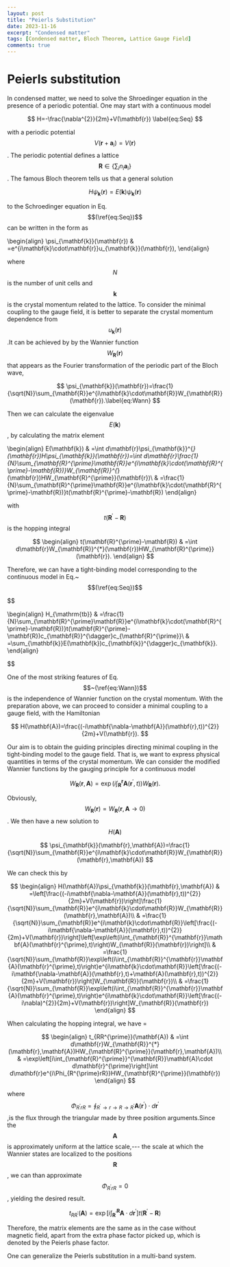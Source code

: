 ```yaml
---
layout: post
title: "Peierls Substitution"
date: 2023-11-16
excerpt: "Condensed matter"
tags: [Condensed matter, Bloch Theorem, Lattice Gauge Field]
comments: true
---
```



# Peierls substitution


In condensed matter, we need to solve the Shroedinger equation in
the presence of a periodic potential. One may start with a continuous
model

$$
H=-\frac{\nabla^{2}}{2m}+V(\mathbf{r})
\label{eq:Seq}
$$

with a periodic potential $$V(\mathbf{r}+\mathbf{a}_{i})=V(\mathbf{r})$$.
The periodic potential defines a lattice $$\mathbf{R}\in\{\sum_{i}n_{i}\mathbf{a}_{i}\}$$.
The famous Bloch theorem tells us that a general solution 

$$
H\psi_{\mathbf{k}}(\mathbf{r})=E(\mathbf{k})\psi_{\mathbf{k}}(\mathbf{r})
$$

 to the Schroedinger equation in Eq. $$(\ref{eq:Seq})$$ can be written
in the form as 


\begin{align}
\psi_{\mathbf{k}}(\mathbf{r}) & =e^{i\mathbf{k}\cdot\mathbf{r}}u_{\mathbf{k}}(\mathbf{r}),
\end{align}

where $$N$$ is the number of unit cells and $$\mathbf{k}$$ is the crystal
momentum related to the lattice. To consider the minimal coupling
to the gauge field, it is better to separate the crystal momentum
dependence from $$u_{\mathbf{k}}(\mathbf{r})$$.It can be achieved by
by the Wannier function $$W_{\mathbf{R}}(\mathbf{r})$$ that appears
as the Fourier transformation of the periodic part of the Bloch wave,

$$
\psi_{\mathbf{k}}(\mathbf{r})=\frac{1}{\sqrt{N}}\sum_{\mathbf{R}}e^{i\mathbf{k}\cdot\mathbf{R}}W_{\mathbf{R}}(\mathbf{r}).\label{eq:Wann}
$$

Then we can calculate the eigenvalue $$E(\mathbf{k})$$ , by calculating
the matrix element

\begin{align}
E(\mathbf{k}) & =\int d\mathbf{r}\psi_{\mathbf{k}}^{*}(\mathbf{r})H\psi_{\mathbf{k}}(\mathbf{r})=\int d\mathbf{r}\frac{1}{N}\sum_{\mathbf{R}^{\prime}\mathbf{R}}e^{i\mathbf{k}\cdot(\mathbf{R}^{\prime}-\mathbf{R})}W_{\mathbf{R}}^{*}(\mathbf{r})HW_{\mathbf{R}^{\prime}}(\mathbf{r})\\
 & =\frac{1}{N}\sum_{\mathbf{R}^{\prime}\mathbf{R}}e^{i\mathbf{k}\cdot(\mathbf{R}^{\prime}-\mathbf{R})}t(\mathbf{R}^{\prime}-\mathbf{R})
\end{align}

with $$t(\mathbf{R}^{\prime}-\mathbf{R})$$ is the hopping integral

$$
\begin{align}
t(\mathbf{R}^{\prime}-\mathbf{R}) & =\int d\mathbf{r}W_{\mathbf{R}}^{*}(\mathbf{r})HW_{\mathbf{R}^{\prime}}(\mathbf{r}).
\end{align}
$$

Therefore, we can have a tight-binding model corresponding to the
continuous model in Eq.~$$(\ref{eq:Seq})$$

$$

\begin{align}
H_{\mathrm{tb}} & =\frac{1}{N}\sum_{\mathbf{R}^{\prime}\mathbf{R}}e^{i\mathbf{k}\cdot(\mathbf{R}^{\prime}-\mathbf{R})}t(\mathbf{R}^{\prime}-\mathbf{R})c_{\mathbf{R}}^{\dagger}c_{\mathbf{R}^{\prime}}\\
 & =\sum_{\mathbf{k}}E(\mathbf{k})c_{\mathbf{k}}^{\dagger}c_{\mathbf{k}}.
\end{align}

$$

One of the most striking features of Eq.$$~(\ref{eq:Wann})$$ is the independence
of Wannier function on the crystal momentum. With the preparation
above, we can proceed to consider a minimal coupling to a gauge field,
with the Hamiltonian

$$
H(\mathbf{A})=\frac{(-i\mathbf{\nabla-\mathbf{A}}(\mathbf{r},t))^{2}}{2m}+V(\mathbf{r}).
$$

Our aim is to obtain the guiding principles directing minimal coupling
in the tight-binding model to the gauge field. That is, we want to
express physical quantities in terms of the crystal momentum. We can
consider the modified Wannier functions by the gauging principle for
a continuous model

$$
W_{\mathbf{R}}(\mathbf{r},\mathbf{A})=\exp\left(i\int_{\mathbf{R}}^{\mathbf{r}}\mathbf{A}(\mathbf{r}^{\prime},t)\right)W_{\mathbf{R}}(\mathbf{r}).
$$

Obviously, $$W_{\mathbf{R}}(\mathbf{r})=W_{\mathbf{R}}(\mathbf{r},\mathbf{A}\rightarrow0)$$.
We then have a new solution to $$H(\mathbf{A})$$

$$
\psi_{\mathbf{k}}(\mathbf{r},\mathbf{A})=\frac{1}{\sqrt{N}}\sum_{\mathbf{R}}e^{i\mathbf{k}\cdot\mathbf{R}}W_{\mathbf{R}}(\mathbf{r},\mathbf{A})
$$

We can check this by

$$
\begin{align}
H(\mathbf{A})\psi_{\mathbf{k}}(\mathbf{r},\mathbf{A}) & =\left[\frac{(-i\mathbf{\nabla-\mathbf{A}}(\mathbf{r},t))^{2}}{2m}+V(\mathbf{r})\right]\frac{1}{\sqrt{N}}\sum_{\mathbf{R}}e^{i\mathbf{k}\cdot\mathbf{R}}W_{\mathbf{R}}(\mathbf{r},\mathbf{A})\\
 & =\frac{1}{\sqrt{N}}\sum_{\mathbf{R}}e^{i\mathbf{k}\cdot\mathbf{R}}\left[\frac{(-i\mathbf{\nabla-\mathbf{A}}(\mathbf{r},t))^{2}}{2m}+V(\mathbf{r})\right]\left[\exp\left(i\int_{\mathbf{R}}^{\mathbf{r}}\mathbf{A}(\mathbf{r}^{\prime},t)\right)W_{\mathbf{R}}(\mathbf{r})\right]\\
 & =\frac{1}{\sqrt{N}}\sum_{\mathbf{R}}\exp\left(i\int_{\mathbf{R}}^{\mathbf{r}}\mathbf{A}(\mathbf{r}^{\prime},t)\right)e^{i\mathbf{k}\cdot\mathbf{R}}\left[\frac{(-i\mathbf{\nabla-\mathbf{A}}(\mathbf{r},t)+\mathbf{A}(\mathbf{r},t))^{2}}{2m}+V(\mathbf{r})\right]W_{\mathbf{R}}(\mathbf{r})\\
 & =\frac{1}{\sqrt{N}}\sum_{\mathbf{R}}\exp\left(i\int_{\mathbf{R}}^{\mathbf{r}}\mathbf{A}(\mathbf{r}^{\prime},t)\right)e^{i\mathbf{k}\cdot\mathbf{R}}\left[\frac{(-i\nabla)^{2}}{2m}+V(\mathbf{r})\right]W_{\mathbf{R}}(\mathbf{r})
\end{align}
$$

When calculating the hopping integral, we have =

$$
\begin{align}
t_{RR^{\prime}}(\mathbf{A}) & =\int d\mathbf{r}W_{\mathbf{R}}^{*}(\mathbf{r},\mathbf{A})HW_{\mathbf{R}^{\prime}}(\mathbf{r},\mathbf{A})\\
 & =\exp\left[i\int_{\mathbf{R}^{\prime}}^{\mathbf{R}}\mathbf{A}\cdot d\mathbf{r}^{\prime}\right]\int d\mathbf{r}e^{i\Phi_{R^{\prime}rR}}HW_{\mathbf{R}^{\prime}}(\mathbf{r})
\end{align}
$$

where $$\Phi_{R^{\prime}rR}=\oint_{R^{\prime}\rightarrow r\rightarrow R\rightarrow R^{\prime}}\mathbf{A}(\mathbf{r}^{\prime})\cdot d\mathbf{r}^{\prime}$$,is
the flux through the triangular made by three position arguments.Since
the $$\mathbf{A}$$ is approximately uniform at the lattice scale,---
the scale at which the Wannier states are localized to the positions
$$\mathbf{R}$$, we can than approximate $$\Phi_{R^{\prime}rR}=0$$, yielding
the desired result.

$$
t_{RR^{\prime}}(\mathbf{A})=\exp\left[i\int_{\mathbf{R}^{\prime}}^{\mathbf{R}}\mathbf{A}\cdot d\mathbf{r}^{\prime}\right]t(\mathbf{R}^{\prime}-\mathbf{R})
$$

Therefore, the matrix elements are the same as in the case without
magnetic field, apart from the extra phase factor picked up, which
is denoted by the Peierls phase factor. 

One can generalize the Peierls substitution in a multi-band system.
